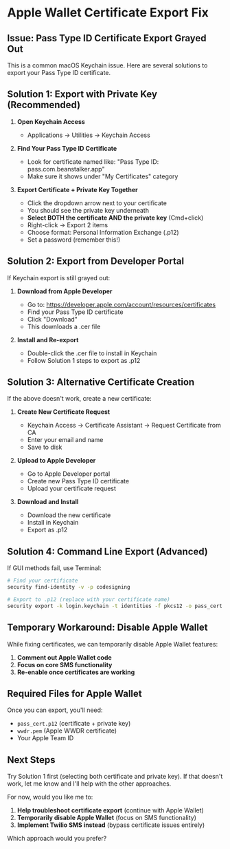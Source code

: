 # Apple Wallet Certificate Export Fix

## Issue: Pass Type ID Certificate Export Grayed Out

This is a common macOS Keychain issue. Here are several solutions to export your Pass Type ID certificate.

## Solution 1: Export with Private Key (Recommended)

1. **Open Keychain Access**
   - Applications → Utilities → Keychain Access

2. **Find Your Pass Type ID Certificate**
   - Look for certificate named like: "Pass Type ID: pass.com.beanstalker.app"
   - Make sure it shows under "My Certificates" category

3. **Export Certificate + Private Key Together**
   - Click the dropdown arrow next to your certificate
   - You should see the private key underneath
   - **Select BOTH the certificate AND the private key** (Cmd+click)
   - Right-click → Export 2 items
   - Choose format: Personal Information Exchange (.p12)
   - Set a password (remember this!)

## Solution 2: Export from Developer Portal

If Keychain export is still grayed out:

1. **Download from Apple Developer**
   - Go to: https://developer.apple.com/account/resources/certificates
   - Find your Pass Type ID certificate
   - Click "Download"
   - This downloads a .cer file

2. **Install and Re-export**
   - Double-click the .cer file to install in Keychain
   - Follow Solution 1 steps to export as .p12

## Solution 3: Alternative Certificate Creation

If the above doesn't work, create a new certificate:

1. **Create New Certificate Request**
   - Keychain Access → Certificate Assistant → Request Certificate from CA
   - Enter your email and name
   - Save to disk

2. **Upload to Apple Developer**
   - Go to Apple Developer portal
   - Create new Pass Type ID certificate
   - Upload your certificate request

3. **Download and Install**
   - Download the new certificate
   - Install in Keychain
   - Export as .p12

## Solution 4: Command Line Export (Advanced)

If GUI methods fail, use Terminal:

```bash
# Find your certificate
security find-identity -v -p codesigning

# Export to .p12 (replace with your certificate name)
security export -k login.keychain -t identities -f pkcs12 -o pass_cert.p12 "Pass Type ID: pass.com.beanstalker.app"
```

## Temporary Workaround: Disable Apple Wallet

While fixing certificates, we can temporarily disable Apple Wallet features:

1. **Comment out Apple Wallet code**
2. **Focus on core SMS functionality**
3. **Re-enable once certificates are working**

## Required Files for Apple Wallet

Once you can export, you'll need:
- `pass_cert.p12` (certificate + private key)
- `wwdr.pem` (Apple WWDR certificate)
- Your Apple Team ID

## Next Steps

Try Solution 1 first (selecting both certificate and private key). If that doesn't work, let me know and I'll help with the other approaches.

For now, would you like me to:
1. **Help troubleshoot certificate export** (continue with Apple Wallet)
2. **Temporarily disable Apple Wallet** (focus on SMS functionality)
3. **Implement Twilio SMS instead** (bypass certificate issues entirely)

Which approach would you prefer?